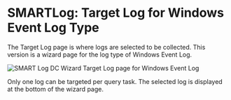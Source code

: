 # SMARTLog: Target Log for Windows Event Log Type

The Target Log page is where logs are selected to be collected. This version is a wizard page for the log type of Windows Event Log.

![SMART Log DC Wizard Target Log page for Windows Event Log](/img/product_docs/accessanalyzer/enterpriseauditor/admin/datacollector/smartlog/targetlogtype/targetlogwindowsevent.png)

Only one log can be targeted per query task. The selected log is displayed at the bottom of the wizard page.
